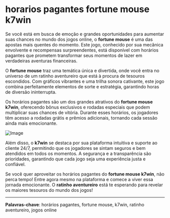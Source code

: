 # horarios pagantes fortune mouse k7win

Se você está em busca de emoção e grandes oportunidades para aumentar suas chances no mundo dos jogos online, o **fortune mouse** é uma das apostas mais quentes do momento. Este jogo, conhecido por sua mecânica envolvente e recompensas surpreendentes, está disponível com horários pagantes que prometem transformar seus momentos de lazer em verdadeiras aventuras financeiras.

O **fortune mouse** traz uma temática única e divertida, onde você entra no universo de um ratinho aventureiro que está à procura de tesouros escondidos. Com gráficos vibrantes e uma trilha sonora cativante, este jogo combina perfeitamente elementos de sorte e estratégia, garantindo horas de diversão ininterrupta.

Os horários pagantes são um dos grandes atrativos do **fortune mouse k7win**, oferecendo bônus exclusivos e rodadas especiais que podem multiplicar suas chances de vitória. Durante esses horários, os jogadores têm acesso a rodadas grátis e prêmios adicionais, tornando cada sessão ainda mais emocionante.

![Image](https://github.com/user-attachments/assets/b9de9dee-b60e-46a0-9e49-3c6ca594ed6f)

Além disso, o **k7win** se destaca por sua plataforma intuitiva e suporte ao cliente 24/7, permitindo que os jogadores se sintam seguros e bem atendidos em todos os momentos. A segurança e a transparência são prioridades, garantindo que cada jogo seja uma experiência justa e confiável.

Se você quer aproveitar os horários pagantes do **fortune mouse k7win**, não perca tempo! Entre agora mesmo na plataforma e comece a viver essa jornada emocionante. O **ratinho aventureiro** está te esperando para revelar os maiores tesouros do mundo dos jogos!

---

**Palavras-chave**: horários pagantes, fortune mouse, k7win, ratinho aventureiro, jogos online